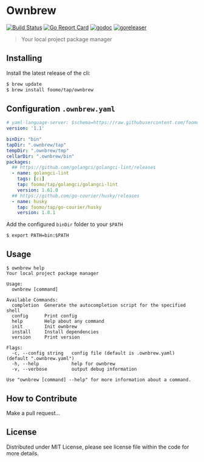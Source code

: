 # Ownbrew

[![Build Status](https://github.com/foomo/ownbrew/actions/workflows/test.yml/badge.svg?branch=main&event=push)](https://github.com/foomo/ownbrew/actions/workflows/test.yml)
[![Go Report Card](https://goreportcard.com/badge/github.com/foomo/ownbrew)](https://goreportcard.com/report/github.com/foomo/ownbrew)
[![godoc](https://godoc.org/github.com/foomo/ownbrew?status.svg)](https://godoc.org/github.com/foomo/ownbrew)
[![goreleaser](https://github.com/foomo/ownbrew/actions/workflows/release.yml/badge.svg)](https://github.com/foomo/ownbrew/actions)

> Your local project package manager

## Installing

Install the latest release of the cli:

````bash
$ brew update
$ brew install foomo/tap/ownbrew
````

## Configuration `.ownbrew.yaml`

```yaml
# yaml-language-server: $schema=https://raw.githubusercontent.com/foomo/ownbrew/v0.2.0/ownbrew.schema.json
version: '1.1'

binDir: "bin"
tapDir: ".ownbrew/tap"
tempDir: ".ownbrew/tmp"
cellarDir: ".ownbrew/bin"
packages:
  ## https://github.com/golangci/golangci-lint/releases
  - name: golangci-lint
    tags: [ci]
    tap: foomo/tap/golangci/golangci-lint
    version: 1.61.0
  ## https://github.com/go-courier/husky/releases
  - name: husky
    tap: foomo/tap/go-courier/husky
    version: 1.8.1
```

Add the configured `binDir` folder to your `$PATH`

```shell
$ export PATH=bin:$PATH
```

## Usage

```shell
$ ownbrew help
Your local project package manager

Usage:
  ownbrew [command]

Available Commands:
  completion  Generate the autocompletion script for the specified shell
  config      Print config
  help        Help about any command
  init        Init ownbrew
  install     Install dependencies
  version     Print version

Flags:
  -c, --config string   config file (default is .ownbrew.yaml) (default ".ownbrew.yaml")
  -h, --help            help for ownbrew
  -v, --verbose         output debug information

Use "ownbrew [command] --help" for more information about a command.
```

## How to Contribute

Make a pull request...

## License

Distributed under MIT License, please see license file within the code for more details.
